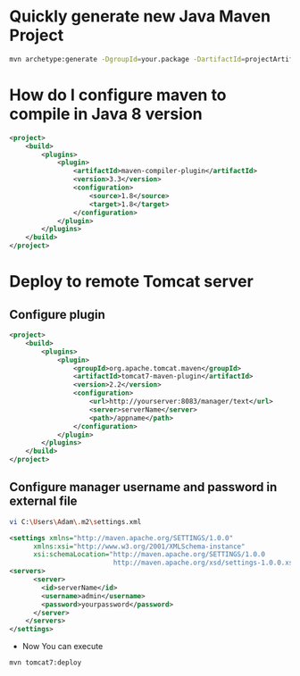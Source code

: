 # Quickly generate new Java Maven Project
```bash
mvn archetype:generate -DgroupId=your.package -DartifactId=projectArtifactId -DarchetypeArtifactId=maven-archetype-quickstart -DinteractiveMode=false

```

# How do I configure maven to compile in Java 8 version
```xml
<project>
    <build>
        <plugins>
            <plugin>
                <artifactId>maven-compiler-plugin</artifactId>
                <version>3.3</version>
                <configuration>
                    <source>1.8</source>
                    <target>1.8</target>
                </configuration>
            </plugin>
        </plugins>
    </build>
</project>
```

# Deploy to remote Tomcat server
## Configure plugin
```xml
<project>
    <build>
		<plugins>
			<plugin>
				<groupId>org.apache.tomcat.maven</groupId>
				<artifactId>tomcat7-maven-plugin</artifactId>
				<version>2.2</version>
				<configuration>
					<url>http://yourserver:8083/manager/text</url>
					<server>serverName</server>
					<path>/appname</path>
				</configuration>
			</plugin>
		</plugins>
	</build>
</project>
```
## Configure manager username and password in external file
```bash
vi C:\Users\Adam\.m2\settings.xml
```

```xml
<settings xmlns="http://maven.apache.org/SETTINGS/1.0.0"
      xmlns:xsi="http://www.w3.org/2001/XMLSchema-instance"
      xsi:schemaLocation="http://maven.apache.org/SETTINGS/1.0.0
                          http://maven.apache.org/xsd/settings-1.0.0.xsd">
<servers>
      <server>
        <id>serverName</id>
        <username>admin</username>
        <password>yourpassword</password>
      </server>
	</servers>
</settings>
```
* Now You can execute 
```bash
mvn tomcat7:deploy
``` 
